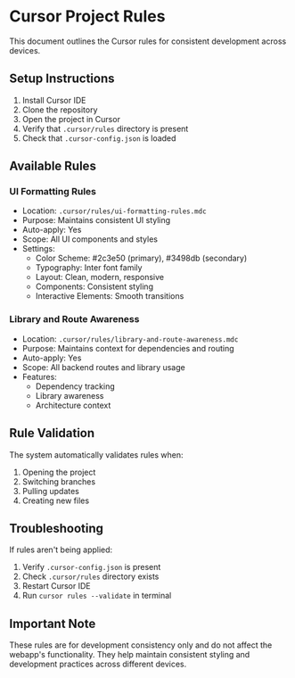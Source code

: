 # Cursor Project Rules

This document outlines the Cursor rules for consistent development across devices.

## Setup Instructions

1. Install Cursor IDE
2. Clone the repository
3. Open the project in Cursor
4. Verify that `.cursor/rules` directory is present
5. Check that `.cursor-config.json` is loaded

## Available Rules

### UI Formatting Rules
- Location: `.cursor/rules/ui-formatting-rules.mdc`
- Purpose: Maintains consistent UI styling
- Auto-apply: Yes
- Scope: All UI components and styles
- Settings:
  - Color Scheme: #2c3e50 (primary), #3498db (secondary)
  - Typography: Inter font family
  - Layout: Clean, modern, responsive
  - Components: Consistent styling
  - Interactive Elements: Smooth transitions

### Library and Route Awareness
- Location: `.cursor/rules/library-and-route-awareness.mdc`
- Purpose: Maintains context for dependencies and routing
- Auto-apply: Yes
- Scope: All backend routes and library usage
- Features:
  - Dependency tracking
  - Library awareness
  - Architecture context

## Rule Validation

The system automatically validates rules when:
1. Opening the project
2. Switching branches
3. Pulling updates
4. Creating new files

## Troubleshooting

If rules aren't being applied:
1. Verify `.cursor-config.json` is present
2. Check `.cursor/rules` directory exists
3. Restart Cursor IDE
4. Run `cursor rules --validate` in terminal

## Important Note

These rules are for development consistency only and do not affect the webapp's functionality. They help maintain consistent styling and development practices across different devices. 